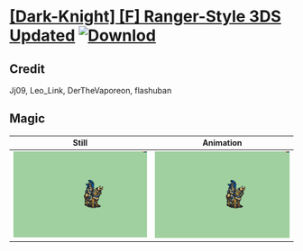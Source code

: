 # [\[Dark-Knight\] \[F\] Ranger-Style 3DS Updated](./) [![Downlod](https://img.shields.io/badge/Download--red?style=social&logo=github)](https://minhaskamal.github.io/DownGit/#/home?url=https://github.com/Klokinator/FE-Repo/tree/main/Battle%20Animations%2FMounted%20-%20Valks%2C%20MKs%2C%20Magi%2F%5BDark-Knight%5D%20%5BF%5D%20Ranger-Style%203DS%20Updated%2F6.%20Magic)

## Credit

Jj09, Leo_Link, DerTheVaporeon, flashuban

## Magic

| Still | Animation |
| :---: | :-------: |
| ![Magic still](./Magic_000.png) | ![Magic animation](./Magic.gif) |
